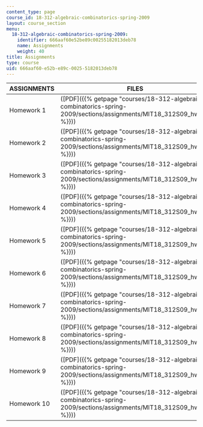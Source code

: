 ```yaml
---
content_type: page
course_id: 18-312-algebraic-combinatorics-spring-2009
layout: course_section
menu:
  18-312-algebraic-combinatorics-spring-2009:
    identifier: 666aaf60e52be89c00255182013deb78
    name: Assignments
    weight: 40
title: Assignments
type: course
uid: 666aaf60-e52b-e89c-0025-5182013deb78
---
```


| ASSIGNMENTS | FILES | DUE DATES |
| --- | --- | --- |
| Homework 1 | ([PDF]({{% getpage "courses/18-312-algebraic-combinatorics-spring-2009/sections/assignments/MIT18_312S09_hw01" %}})) | Lec #4 |
| Homework 2 | ([PDF]({{% getpage "courses/18-312-algebraic-combinatorics-spring-2009/sections/assignments/MIT18_312S09_hw02" %}})) | Lec #7 |
| Homework 3 | ([PDF]({{% getpage "courses/18-312-algebraic-combinatorics-spring-2009/sections/assignments/MIT18_312S09_hw03" %}})) | Lec #10 |
| Homework 4 | ([PDF]({{% getpage "courses/18-312-algebraic-combinatorics-spring-2009/sections/assignments/MIT18_312S09_hw04" %}})) | Lec #13 |
| Homework 5 | ([PDF]({{% getpage "courses/18-312-algebraic-combinatorics-spring-2009/sections/assignments/MIT18_312S09_hw05" %}})) | Lec #16 |
| Homework 6 | ([PDF]({{% getpage "courses/18-312-algebraic-combinatorics-spring-2009/sections/assignments/MIT18_312S09_hw06" %}})) | Lec #19 |
| Homework 7 | ([PDF]({{% getpage "courses/18-312-algebraic-combinatorics-spring-2009/sections/assignments/MIT18_312S09_hw07" %}})) | Lec #21 |
| Homework 8 | ([PDF]({{% getpage "courses/18-312-algebraic-combinatorics-spring-2009/sections/assignments/MIT18_312S09_hw08" %}})) | Lec #24 |
| Homework 9 | ([PDF]({{% getpage "courses/18-312-algebraic-combinatorics-spring-2009/sections/assignments/MIT18_312S09_hw09" %}})) | Lec #27 |
| Homework 10 | ([PDF]({{% getpage "courses/18-312-algebraic-combinatorics-spring-2009/sections/assignments/MIT18_312S09_hw10" %}})) | Lec #32